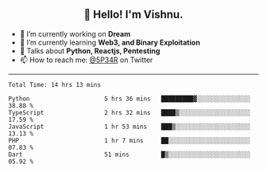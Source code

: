 <h2 align="center">👋 Hello! I'm Vishnu.</h2>


- 🔭 I’m currently working on **Dream**
- 🌱 I’m currently learning **Web3, and Binary Exploitation**
- 💬 Talks about **Python, Reactjs, Pentesting**
- 📫 How to reach me: [@5P34R](https://twitter.com/Vishnu27302693) on Twitter

---
<!--START_SECTION:waka-->

```text
Total Time: 14 hrs 13 mins

Python                     5 hrs 36 mins   █████████▓░░░░░░░░░░░░░░░   38.88 %
TypeScript                 2 hrs 32 mins   ████▒░░░░░░░░░░░░░░░░░░░░   17.59 %
JavaScript                 1 hr 53 mins    ███▒░░░░░░░░░░░░░░░░░░░░░   13.13 %
PHP                        1 hr 7 mins     ██░░░░░░░░░░░░░░░░░░░░░░░   07.83 %
Dart                       51 mins         █▒░░░░░░░░░░░░░░░░░░░░░░░   05.92 %
```

<!--END_SECTION:waka-->
